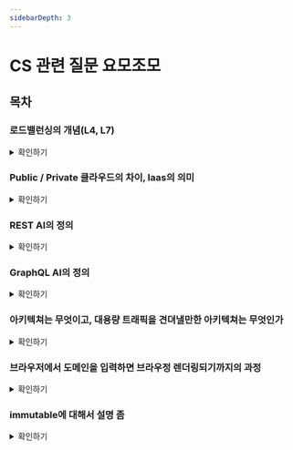 ```yaml
---
sidebarDepth: 3
---
```


# CS 관련 질문 요모조모

## 목차

### 로드밸런싱의 개념(L4, L7)

<details>
    <summary>확인하기</summary>
</details>

### Public / Private 클라우드의 차이, laas의 의미

<details>
    <summary>확인하기</summary>
</details>

### REST AI의 정의

<details>
    <summary>확인하기</summary>
</details>

### GraphQL AI의 정의

<details>
    <summary>확인하기</summary>
</details>

### 아키텍쳐는 무엇이고, 대용량 트래픽을 견뎌낼만한 아키텍쳐는 무엇인가

<details>
    <summary>확인하기</summary>
</details>

### 브라우저에서 도메인을 입력하면 브라우정 렌더링되기까지의 과정

<details>
    <summary>확인하기</summary>
</details>

### immutable에 대해서 설명 좀

<details>
    <summary>확인하기</summary>
</details>
